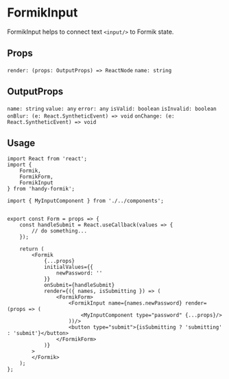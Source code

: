 # FormikInput

FormikInput helps to connect text `<input/>` to Formik state.

## Props

`render: (props: OutputProps) => ReactNode`
`name: string`

## OutputProps

`name: string`
`value: any`
`error: any`
`isValid: boolean`
`isInvalid: boolean`
`onBlur: (e: React.SyntheticEvent) => void`
`onChange: (e: React.SyntheticEvent) => void`

## Usage

```
import React from 'react';
import {
    Formik,
    FormikForm,
    FormikInput
} from 'handy-formik';

import { MyInputComponent } from './../components';


export const Form = props => {
    const handleSubmit = React.useCallback(values => {
        // do something...
    });

    return (
        <Formik
            {...props}
            initialValues={{
                newPassword: ''
            }}
            onSubmit={handleSubmit}
            render={({ names, isSubmitting }) => (
                <FormikForm>
                    <FormikInput name={names.newPassword} render=(props => (
                        <MyInputComponent type="password" {...props}/>
                    ))/>
                    <button type="submit">{isSubmitting ? 'submitting' : 'submit'}</button>
                </FormikForm>
            )}
        >
        </Formik>
    );
};
```
